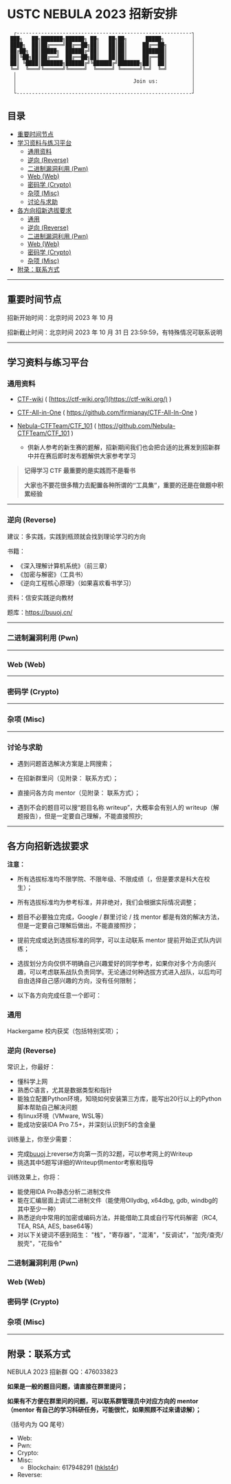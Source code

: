 # USTC NEBULA 2023 招新安排

      ┌---------------------------------------------------------┐
     ███╗   ██╗███████╗██████╗ ██╗   ██╗██╗      █████╗         │
     ████╗  ██║██╔════╝██╔══██╗██║   ██║██║     ██╔══██╗        │
     ██╔██╗ ██║█████╗  ██████╔╝██║   ██║██║     ███████║        │
     ██║╚██╗██║██╔══╝  ██╔══██╗██║   ██║██║     ██╔══██║        │
     ██║ ╚████║███████╗██████╔╝╚██████╔╝███████╗██║  ██║        │
     ╚═╝  ╚═══╝╚══════╝╚═════╝  ╚═════╝ ╚══════╝╚═╝  ╚═╝        │
      │                                                         │
      │                                      Join us:           │
      │                                                         │
      └---------------------------------------------------------┘

## 目录

- [重要时间节点](#重要时间节点)
- [学习资料与练习平台](#学习资料与练习平台)
    - [通用资料](#通用资料)
    - [逆向 (Reverse)](#逆向-Reverse)
    - [二进制漏洞利用 (Pwn)](#二进制漏洞利用-Pwn)
    - [Web (Web)](#Web-Web)
    - [密码学 (Crypto)](#密码学-Crypto)
    - [杂项 (Misc)](#杂项-Misc)
    - [讨论与求助](#讨论与求助)
- [各方向招新选拔要求](#各方向招新选拔要求)
    - [通用](#通用)
    - [逆向 (Reverse)](#逆向-Reverse-1)
    - [二进制漏洞利用 (Pwn)](#二进制漏洞利用-Pwn-1)
    - [Web (Web)](#Web-Web-1)
    - [密码学 (Crypto)](#密码学-Crypto-1)
    - [杂项 (Misc)](#杂项-Misc-1)
- [附录：联系方式](#附录：联系方式)

---

## 重要时间节点

招新开始时间：北京时间 2023 年 10 月

招新截止时间：北京时间 2023 年 10 月 31 日 23:59:59，有特殊情况可联系说明

---

## 学习资料与练习平台

### 通用资料

- [CTF-wiki](https://github.com/ctf-wiki/ctf-wiki) ( [https://ctf-wiki.org/](https://ctf-wiki.org/) )

- [CTF-All-in-One](https://github.com/firmianay/CTF-All-In-One) ( https://github.com/firmianay/CTF-All-In-One )

- [Nebula-CTFTeam/CTF_101](https://github.com/Nebula-CTFTeam/CTF_101) ( https://github.com/Nebula-CTFTeam/CTF_101 )

    - 供新人参考的新生赛的题解，招新期间我们也会把合适的比赛发到招新群中并在赛后即时发布题解供大家参考学习

> **记得学习 CTF 最重要的是实践而不是看书**
>
> **大家也不要花很多精力去配置各种所谓的“工具集”，重要的还是在做题中积累经验**

---

### 逆向 (Reverse)

建议：多实践，实践到瓶颈就会找到理论学习的方向

书籍：
- 《深入理解计算机系统》（前三章）
- 《加密与解密》（工具书）
- 《逆向工程核心原理》（如果喜欢看书学习）

资料：信安实践逆向教材

题库：https://buuoj.cn/

---

### 二进制漏洞利用 (Pwn)

---

### Web (Web)

---

### 密码学 (Crypto)

---

### 杂项 (Misc)

---

### 讨论与求助

- 遇到问题首选解决方案是上网搜索；

- 在招新群里问（见附录： 联系方式）；

- 直接问各方向 mentor（见附录： 联系方式）；

- 遇到不会的题目可以搜“题目名称 writeup”，大概率会有别人的 writeup（解题报告），但是一定要自己理解，不能直接照抄;

---

## 各方向招新选拔要求

**注意：**

- 所有选拔标准均不限学院、不限年级、不限成绩（，但是要求是科大在校生）；

- 所有选拔标准均为参考标准，并非绝对，我们会根据实际情况调整；

- 题目不必要独立完成，Google / 群里讨论 / 找 mentor 都是有效的解决方法，但是一定要自己理解后做出，不能直接照抄；

- 提前完成或达到选拔标准的同学，可以主动联系 mentor 提前开始正式队内训练；

- 选拔划分方向仅供不明确自己兴趣爱好的同学参考，如果你对多个方向感兴趣，可以考虑联系战队负责同学。无论通过何种选拔方式进入战队，以后均可自由选择自己感兴趣的方向，没有任何限制；

- 以下各方向完成任意一个即可：

### 通用

Hackergame 校内获奖（包括特别奖项）；

### 逆向 (Reverse)

常识上，你最好：

- 懂科学上网
- 熟悉C语言，尤其是数据类型和指针
- 能独立配置Python环境，知晓如何安装第三方库，能写出20行以上的Python脚本帮助自己解决问题
- 有linux环境（VMware, WSL等）
- 能成功安装IDA Pro 7.5+，并深刻认识到F5的含金量

训练量上，你至少需要：
- 完成[buuoj](https://buuoj.cn/)上reverse方向第一页的32题，可以参考网上的Writeup
- 挑选其中5题写详细的Writeup供mentor考察和指导

训练效果上，你将：
- 能使用IDA Pro静态分析二进制文件
- 能在汇编层面上调试二进制文件（能使用Ollydbg, x64dbg, gdb, windbg的其中至少一种）
- 熟悉逆向中常用的加密或编码方法，并能借助工具或自行写代码解密（RC4, TEA, RSA, AES, base64等）
- 对以下关键词不感到陌生：
  "栈"，"寄存器"，"混淆"，"反调试"，"加壳/查壳/脱壳"，"花指令"

### 二进制漏洞利用 (Pwn)


### Web (Web)


### 密码学 (Crypto)


### 杂项 (Misc)

---

## 附录：联系方式

NEBULA 2023 招新群 QQ：476033823

**如果是一般的题目问题，请直接在群里提问；**

**如果有不方便在群里问的问题，可以联系群管理员中对应方向的 mentor（mentor 有自己的学习科研任务，可能很忙，如果照顾不过来请谅解）；**

（括号内为 QQ 尾号）
- Web: 
- Pwn: 
- Crypto: 
- Misc:
    - Blockchain: 617948291 ([hklst4r](https://github.com/hklst4r/))      
- Reverse: 

